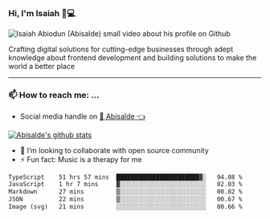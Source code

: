 ### Hi, I'm Isaiah 🌻💻

<img src="https://res.cloudinary.com/abisalde/image/upload/c_scale,h_311,w_816/v1616039512/Abisalde_github.gif" alt="Isaiah Abiodun (Abisalde) small video about his profile on Github">

Crafting digital solutions for cutting-edge businesses through adept knowledge about frontend development and building solutions to make the world a better place
<hr>

### 📫 How to reach me: ...
- Social media handle on <a href="https://twitter.com/abisalde">🔔  Abisalde   👈</a>


[![Abisalde's github stats](https://github-readme-stats.vercel.app/api?username=abisalde)](https://github.com/abisalde/github-readme-stats)

- 👯 I’m looking to collaborate with open source community
- ⚡ Fun fact: Music is a therapy for me


<!--
**abisalde/Abisalde** is a ✨ _special_ ✨ repository because its `README.md` (this file) appears on your GitHub profile.

Here are some ideas to get you started:


- 👯 I’m looking to collaborate with open source community
- 🤔 I’m looking for help with ...
- 💬 Ask me about ...
- 📫 How to reach me: ...
- 😄 Pronouns: ...
- ⚡ Fun fact: ...
-->

<!--START_SECTION:waka-->

```txt
TypeScript    51 hrs 57 mins  ███████████████████████▓░   94.08 %
JavaScript    1 hr 7 mins     ▓░░░░░░░░░░░░░░░░░░░░░░░░   02.03 %
Markdown      27 mins         ▒░░░░░░░░░░░░░░░░░░░░░░░░   00.82 %
JSON          22 mins         ▒░░░░░░░░░░░░░░░░░░░░░░░░   00.67 %
Image (svg)   21 mins         ░░░░░░░░░░░░░░░░░░░░░░░░░   00.66 %
```

<!--END_SECTION:waka-->

